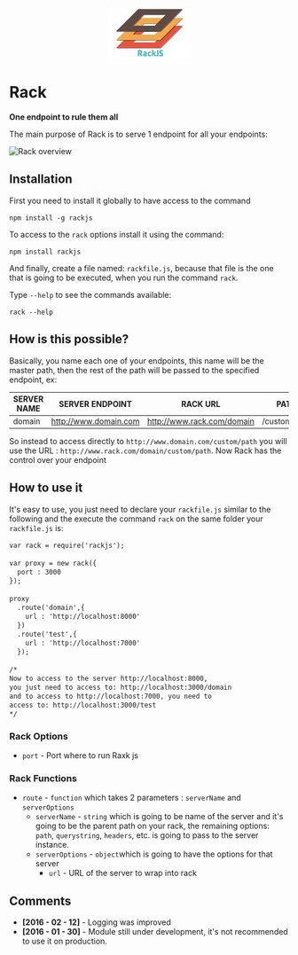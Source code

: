 <p align="center">
  <a>
    <img height="93" width="149" src="https://raw.githubusercontent.com/brion25/rackjs/master/assets/rack-logo.png">
  </a>
</p>

# Rack
**One endpoint to rule them all**

The main purpose of Rack is to serve 1 endpoint for all your endpoints:

![Rack overview](https://raw.github.com/brion25/rackjs/master/assets/rack-desc-exp.png)

## Installation

First you need to install it globally to have access to the command

```
npm install -g rackjs
```

To access to the `rack` options install it using the command:

```
npm install rackjs
```

And finally, create a file named: `rackfile.js`, because that file is the one that is going to be executed, when you run the command `rack`.

Type `--help` to see the commands available:

```
rack --help
```
## How is this possible?

Basically, you name each one of your endpoints, this name will be the master path, then the rest of the path will be passed to the specified endpoint, ex:

| SERVER NAME | SERVER ENDPOINT | RACK URL | PATH |
|-------------|-----|----------|------|
| domain | http://www.domain.com | http://www.rack.com/domain | /custom/path |

So instead to access directly to `http://www.domain.com/custom/path` you will use the URL : `http://www.rack.com/domain/custom/path`. Now Rack has the control over your endpoint

## How to use it

It's easy to use, you just need to declare your `rackfile.js` similar to the following and the execute the command `rack` on the same folder your `rackfile.js` is:

```
var rack = require('rackjs');

var proxy = new rack({
  port : 3000
});

proxy
  .route('domain',{
    url : 'http://localhost:8000'
  })
  .route('test',{
    url : 'http://localhost:7000'
  });

/*
Now to access to the server http://localhost:8000,
you just need to access to: http://localhost:3000/domain
and to access to http://localhost:7000, you need to
access to: http://localhost:3000/test
*/
```
### Rack Options
 - `port` - Port where to run Raxk js

### Rack Functions
 - `route` - `function` which takes 2 parameters : `serverName` and `serverOptions`
   - `serverName` - `string` which is going to be name of the server and it's going to be the parent path on your rack, the remaining options: `path`, `querystring`, `headers`, etc. is going to pass to the server instance.
   - `serverOptions` - `object`which is going to have the options for that server
     - `url` - URL of the server to wrap into rack

## Comments

 - **[2016 - 02 - 12]** - Logging was improved
 - **[2016 - 01 - 30]** - Module still under development, it's not recommended to use it on production.
